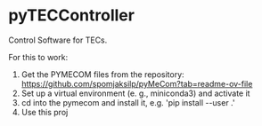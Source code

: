 # pyTECController
Control Software for TECs.

For this to work:
1. Get the PYMECOM files from the repository: https://github.com/spomjaksilp/pyMeCom?tab=readme-ov-file
2. Set up a virtual environment (e. g., miniconda3) and activate it
3. cd into the pymecom and install it, e.g. 'pip install --user .'
4. Use this proj